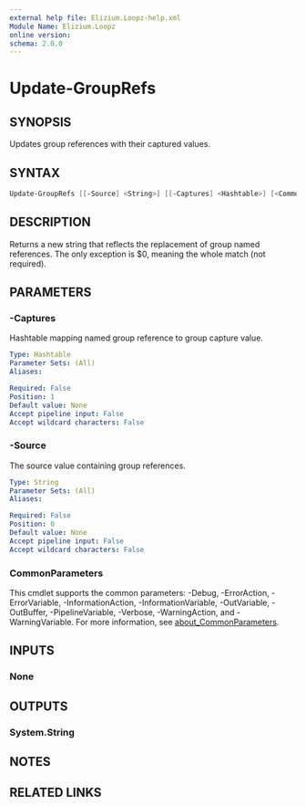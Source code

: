 ```yaml
---
external help file: Elizium.Loopz-help.xml
Module Name: Elizium.Loopz
online version:
schema: 2.0.0
---
```


# Update-GroupRefs

## SYNOPSIS

Updates group references with their captured values.

## SYNTAX

```powershell
Update-GroupRefs [[-Source] <String>] [[-Captures] <Hashtable>] [<CommonParameters>]
```

## DESCRIPTION

Returns a new string that reflects the replacement of group named references. The only
exception is $0, meaning the whole match (not required).

## PARAMETERS

### -Captures

Hashtable mapping named group reference to group capture value.

```yaml
Type: Hashtable
Parameter Sets: (All)
Aliases:

Required: False
Position: 1
Default value: None
Accept pipeline input: False
Accept wildcard characters: False
```

### -Source

The source value containing group references.

```yaml
Type: String
Parameter Sets: (All)
Aliases:

Required: False
Position: 0
Default value: None
Accept pipeline input: False
Accept wildcard characters: False
```

### CommonParameters

This cmdlet supports the common parameters: -Debug, -ErrorAction, -ErrorVariable, -InformationAction, -InformationVariable, -OutVariable, -OutBuffer, -PipelineVariable, -Verbose, -WarningAction, and -WarningVariable. For more information, see [about_CommonParameters](http://go.microsoft.com/fwlink/?LinkID=113216).

## INPUTS

### None

## OUTPUTS

### System.String

## NOTES

## RELATED LINKS
